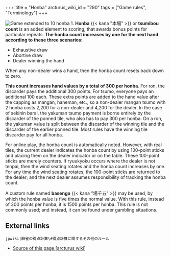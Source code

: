 +++
title = "Honba"
arcturus_wiki_id = "290"
tags = ["Game rules", "Terminology"]
+++

![Game extended to 10 honba [1](http://tenhou.net/0/?log=2014010103gm-00a9-0000-ca27a20c&tw=2&ts=9).](Honba_10.png "Game extended to 10 honba 1.")
**Honba** {{< kana "本場" >}} or **tsumibou count** is an added element to scoring, that awards bonus points for particular repeats. **The honba count increases by one for the next hand according to these three scenarios**:

  - Exhaustive draw
  - Abortive draw
  - Dealer winning the hand

When any non-dealer wins a hand, then the honba count resets back down to zero.

**This count increases hand values by a total of 300 per honba**. For ron, the discarder pays the additional 300 points. For tsumo, everyone pays an additional 100 each. These extra points are added to the hand value after the capping as mangan, haneman, etc., so a non-dealer mangan tsumo with 2 honba costs 2,200 for a non-dealer and 4,200 for the dealer. In the case of sekinin barai, the yakuman tsumo payment is borne entirely by the discarder of the ponned tile, who also has to pay 300 per honba. On a ron, the yakuman value is split between the discarder of the winning tile and the discarder of the earlier ponned tile. Most rules have the winning tile discarder pay for all honba.

For online play, the honba count is automatically noted. However, with real tiles, the current dealer indicates the honba count by using 100-point sticks and placing them on the dealer indicator or on the table. These 100-point sticks are merely counters. If ryuukyoku occurs where the dealer is not tenpai, then the wind seating rotates and the honba count increases by one. For any time the wind seating rotates, the 100-point sticks are returned to the dealer; and the next dealer assumes responsibility of tracking the honba count.

A custom rule named **basengo** {{< kana "場千五" >}} may be used, by which the honba value is five times the normal value. With this rule, instead of 300 points per honba, it is 1500 points per honba. This rule is not commonly used; and instead, it can be found under gambling situations.

## External links

```jpwiki|麻雀の得点計算\#得点計算に関するその他のルール```
- [Source of this page [arcturus wiki]](http://arcturus.su/wiki/Honba)